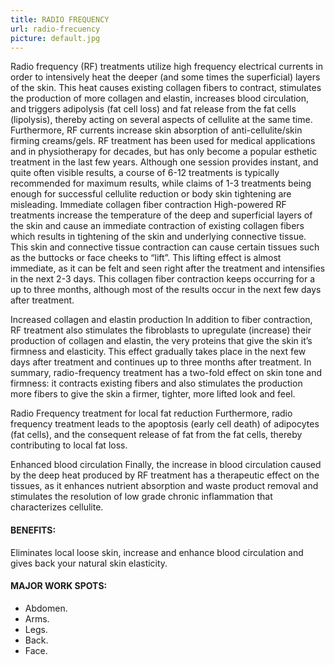 ```yaml
---
title: RADIO FREQUENCY
url: radio-frecuency
picture: default.jpg
---
```


Radio frequency (RF) treatments utilize high frequency electrical currents  in order to intensively heat the deeper (and some times the superficial) layers of the skin.
This heat causes existing collagen fibers to contract, stimulates the production of more collagen and elastin, increases blood circulation, and triggers adipolysis (fat cell loss) and fat release from the fat cells (lipolysis), thereby acting on several aspects of cellulite at the same time. Furthermore, RF currents increase skin absorption of anti-cellulite/skin firming creams/gels.
RF treatment has been used for medical applications and in physiotherapy for decades, but has only become a popular esthetic treatment in the last few years.
Although one session provides instant, and quite often visible results, a course of 6-12 treatments is typically recommended for maximum results, while claims of 1-3 treatments being enough for successful cellulite reduction or body skin tightening are misleading.
Immediate collagen fiber contraction
High-powered RF treatments increase the temperature of the deep and superficial layers of the skin and cause an immediate contraction of existing collagen fibers  which results in tightening of the skin and underlying connective tissue.
This skin and connective tissue contraction can cause certain tissues such as the buttocks or face cheeks to “lift”. This lifting effect is almost immediate, as it can be felt and seen right after the treatment and intensifies in the next 2-3 days. This collagen fiber contraction keeps occurring for a up to three months, although most of the results occur in the next few days after treatment.
 
Increased collagen and elastin production
In addition to fiber contraction, RF treatment also stimulates the fibroblasts to upregulate (increase) their production of collagen and elastin, the very proteins that give the skin it’s firmness and elasticity. This effect gradually takes place in the next few days after treatment and continues up to three months after treatment.
In summary, radio-frequency treatment has a two-fold effect on skin tone and firmness: it contracts existing fibers and also stimulates the production more fibers  to give the skin a firmer, tighter, more lifted look and feel.
 
Radio Frequency treatment for local fat reduction
Furthermore, radio frequency treatment leads to the apoptosis (early cell death) of adipocytes (fat cells), and the consequent release of fat from the fat cells, thereby contributing to local fat loss.
 

Enhanced blood circulation
Finally, the increase in blood circulation caused by the deep heat produced by RF treatment has a therapeutic effect on the tissues, as it enhances nutrient absorption and waste product removal and stimulates the resolution of low grade chronic inflammation that characterizes cellulite.

#### BENEFITS:
Eliminates local loose skin, increase and enhance blood circulation and gives back your natural skin elasticity.

#### MAJOR WORK SPOTS:
- Abdomen.
- Arms.
- Legs.
- Back.
- Face.
